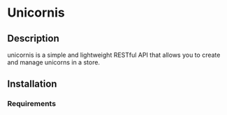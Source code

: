# Unicornis

## Description

unicornis is a simple and lightweight RESTful API that allows you to create and manage unicorns in a store.

## Installation

### Requirements